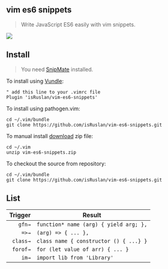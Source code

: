 ## vim es6 snippets

> Write JavaScript ES6 easily with vim snippets.

![](https://raw.githubusercontent.com/isRuslan/vim-es6-snippets/master/es6.gif)

## Install

> You need [SnipMate](https://github.com/garbas/vim-snipmate) installed.

To install using [Vundle](https://github.com/gmarik/vundle):

	" add this line to your .vimrc file
	Plugin 'isRuslan/vim-es6-snippets'

To install using pathogen.vim:

	cd ~/.vim/bundle
	git clone https://github.com/isRuslan/vim-es6-snippets.git

To manual install [download](https://github.com/isRuslan/vim-es6-snippets/releases) zip file:

	cd ~/.vim
	unzip vim-es6-snippets.zip


To checkout the source from repository:

	cd ~/.vim/bundle
	git clone https://github.com/isRuslan/vim-es6-snippets.git

## List
| Trigger  | Result  |
| -------: | ------- |
| `gfn→`   | `function* name (arg) { yield arg; },` |
| `=>→`    | `(arg) => { ... },` |
| `class→` | `class name { constructor () { ...} }` |
| `forof→` | `for (let value of arr) { ... }` |
| `im→`    | `import lib from 'Library'` |
